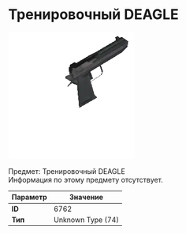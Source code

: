 # Тренировочный DEAGLE

![Item Image](../img/6762.webp?raw=true)

Предмет: Тренировочный DEAGLE<br>Информация по этому предмету отсутствует.


| Параметр | Значение |
|----------|----------|
| **ID** | 6762 |
| **Тип** | Unknown Type (74) |

